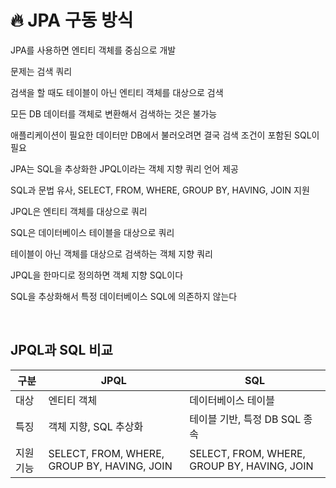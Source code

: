 # 🔥 JPA 구동 방식

JPA를 사용하면 엔티티 객체를 중심으로 개발

문제는 검색 쿼리

검색을 할 때도 테이블이 아닌 엔티티 객체를 대상으로 검색

모든 DB 데이터를 객체로 변환해서 검색하는 것은 불가능

애플리케이션이 필요한 데이터만 DB에서 불러오려면 결국 검색 조건이 포함된 SQL이 필요

JPA는 SQL을 추상화한 JPQL이라는 객체 지향 쿼리 언어 제공

SQL과 문법 유사, SELECT, FROM, WHERE, GROUP BY, HAVING, JOIN 지원

JPQL은 엔티티 객체를 대상으로 쿼리

SQL은 데이터베이스 테이블을 대상으로 쿼리

테이블이 아닌 객체를 대상으로 검색하는 객체 지향 쿼리

JPQL을 한마디로 정의하면 객체 지향 SQL이다

SQL을 추상화해서 특정 데이터베이스 SQL에 의존하지 않는다

<br/>

## JPQL과 SQL 비교

| 구분    | JPQL                           | SQL                           |
|---------|--------------------------------|-------------------------------|
| 대상    | 엔티티 객체                     | 데이터베이스 테이블            |
| 특징    | 객체 지향, SQL 추상화           | 테이블 기반, 특정 DB SQL 종속    |
| 지원 기능 | SELECT, FROM, WHERE, GROUP BY, HAVING, JOIN | SELECT, FROM, WHERE, GROUP BY, HAVING, JOIN |

